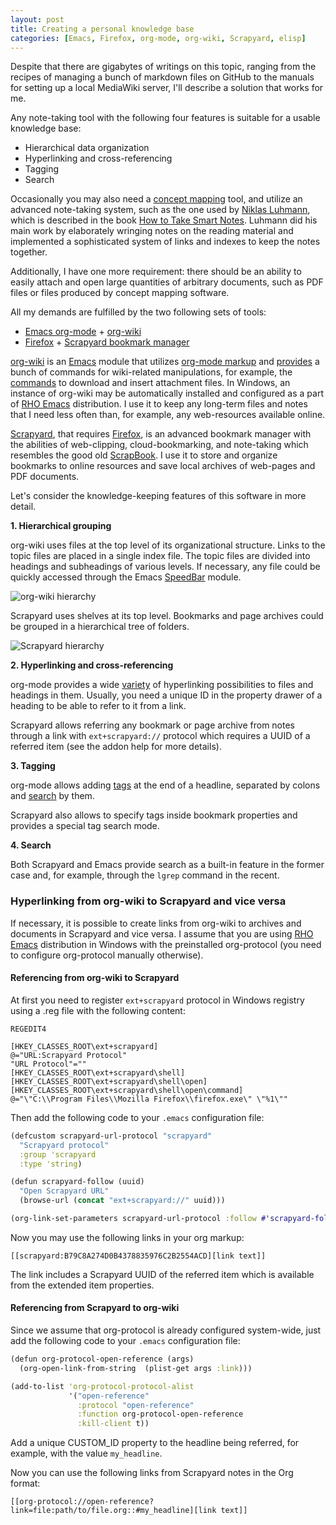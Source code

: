 ```yaml
---
layout: post
title: Creating a personal knowledge base
categories: [Emacs, Firefox, org-mode, org-wiki, Scrapyard, elisp]
---
```


Despite that there are gigabytes of writings on this topic, ranging
from the recipes of managing a bunch of markdown files on GitHub to
the manuals for setting up a local MediaWiki server, I'll describe 
a solution that works for me.

Any note-taking tool with the following four features is suitable 
for a usable knowledge base:

* Hierarchical data organization
* Hyperlinking and cross-referencing
* Tagging
* Search

Occasionally you may also need a [concept mapping](https://en.wikipedia.org/wiki/Concept_map) tool, and utilize an
advanced note-taking system, such as the one used by [Niklas Luhmann](https://en.wikipedia.org/wiki/Niklas_Luhmann),
which is described in the book [How to Take Smart Notes](https://www.goodreads.com/en/book/show/34507927). Luhmann did his
main work by elaborately wringing notes on the reading material and implemented
a sophisticated system of links and indexes to keep the notes together. 

Additionally, I have one more requirement: there should be an ability to
easily attach and open large quantities of arbitrary documents, 
such as PDF files or files produced by concept mapping software.

All my demands are fulfilled by the two following sets of tools:

* [Emacs org-mode](https://orgmode.org/) + [org-wiki](https://github.com/caiorss/org-wiki)
* [Firefox](http://firefox.com) + [Scrapyard bookmark manager](https://addons.mozilla.org/en-US/firefox/addon/scrapyard/)

[org-wiki](https://github.com/caiorss/org-wiki) is an [Emacs](http://emacs.org) module that utilizes
[org-mode markup](http://ergoemacs.org/emacs/emacs_org_markup.html)
and [provides](https://caiorss.github.io/org-wiki/) a bunch of commands
for wiki-related manipulations, for example, the [commands](https://github.com/caiorss/org-wiki#commands-to-download-files) to download and insert attachment files.
In Windows, an instance of org-wiki may be automatically 
installed and configured as a part of [RHO Emacs](https://rho-emacs.sourceforge.io) distribution.
I use it to keep any long-term files and notes that I need less often than, 
for example, any web-resources available online.

[Scrapyard](https://addons.mozilla.org/en-US/firefox/addon/scrapyard/), that
requires [Firefox](http://firefox.com), is an advanced bookmark manager with 
the abilities of web-clipping, cloud-bookmarking, and note-taking which 
resembles the good old [ScrapBook](https://en.wikipedia.org/wiki/ScrapBook).
I use it to store and organize bookmarks to online resources and save
local archives of web-pages and PDF documents.

Let's consider the knowledge-keeping features of this software in more
detail.


**1. Hierarchical grouping**

org-wiki uses files at the top level of its organizational structure. 
Links to the topic files are placed in a single index file. The topic files
are divided into headings and subheadings of various levels. If necessary, any
file could be quickly accessed through the Emacs [SpeedBar](https://www.emacswiki.org/emacs/SpeedBar) module.

![org-wiki hierarchy](/posts/images/org-wiki-hierarchy.png)

Scrapyard uses shelves at its top level. Bookmarks and page archives could
be grouped in a hierarchical tree of folders.

![Scrapyard hierarchy](/posts/images/scrapyard-hierarchy.png)


**2. Hyperlinking and cross-referencing**

org-mode provides a wide [variety](https://orgmode.org/guide/Hyperlinks.html)
of hyperlinking possibilities to files and headings in them.
Usually, you need a unique ID in the property drawer of a heading 
to be able to refer to it from a link.

Scrapyard allows referring any bookmark or page archive from notes through
a link with `ext+scrapyard://` protocol which requires a UUID of a 
referred item (see the addon help for more details).

**3. Tagging**

org-mode allows adding [tags](https://orgmode.org/manual/Tags.html) at the end 
of a headline, separated by colons and [search](https://orgmode.org/manual/Tag-Searches.html#Tag-Searches) by them.

Scrapyard also allows to specify tags inside bookmark properties and 
provides a special tag search mode.

**4. Search** 

Both Scrapyard and Emacs provide search as a built-in feature in the former
case and, for example, through the `lgrep` command in the recent.

### Hyperlinking from org-wiki to Scrapyard and vice versa

If necessary, it is possible to create links from org-wiki to archives and
documents in Scrapyard and vice versa. I assume that you are using [RHO Emacs](https://rho-emacs.sourceforge.io) distribution in Windows with the preinstalled org-protocol (you need to configure org-protocol manually
otherwise).

#### Referencing from org-wiki to Scrapyard

At first you need to register `ext+scrapyard` protocol in Windows registry
using a .reg file with the following content: 

```
REGEDIT4

[HKEY_CLASSES_ROOT\ext+scrapyard]
@="URL:Scrapyard Protocol"
"URL Protocol"=""
[HKEY_CLASSES_ROOT\ext+scrapyard\shell]
[HKEY_CLASSES_ROOT\ext+scrapyard\shell\open]
[HKEY_CLASSES_ROOT\ext+scrapyard\shell\open\command]
@="\"C:\\Program Files\\Mozilla Firefox\\firefox.exe\" \"%1\""
```

Then add the following code to your `.emacs` configuration file:

```clojure
(defcustom scrapyard-url-protocol "scrapyard"
  "Scrapyard protocol"
  :group 'scrapyard
  :type 'string)

(defun scrapyard-follow (uuid)
  "Open Scrapyard URL"
  (browse-url (concat "ext+scrapyard://" uuid)))

(org-link-set-parameters scrapyard-url-protocol :follow #'scrapyard-follow)
```

Now you may use the following links in your org markup:

```
[[scrapyard:B79C8A274D0B4378835976C2B2554ACD][link text]]
```

The link includes a Scrapyard UUID of the referred item which is available from the extended item properties.

#### Referencing from Scrapyard to org-wiki

Since we assume that org-protocol is already configured system-wide, 
just add the following code to your `.emacs` configuration file:

```clojure
(defun org-protocol-open-reference (args)
  (org-open-link-from-string  (plist-get args :link)))

(add-to-list 'org-protocol-protocol-alist
             '("open-reference"
               :protocol "open-reference"
               :function org-protocol-open-reference
               :kill-client t))
```

Add a unique CUSTOM_ID property to the headline being referred, for example, 
with the value `my_headline`.

Now you can use the following links from Scrapyard notes in the Org format:

```
[[org-protocol://open-reference?link=file:path/to/file.org::#my_headline][link text]]
```
